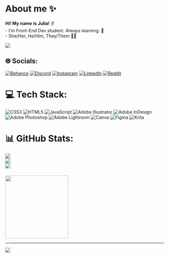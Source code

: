# About me ✨
 **Hi! My name is Julia!** ✌️
 <br>- I'm Front-End Dev student. Always learning. 🚀
 <br>- She/Her, He/Him, They/Them 🙋‍♀️<br>
 
 <img src="https://im2.ezgif.com/tmp/ezgif-2-782a71ccbd.gif" widht=200px/>

## 🌐 Socials:
[![Behance](https://img.shields.io/badge/Behance-1769ff?logo=behance&logoColor=white)](https://behance.net/julzita) [![Discord](https://img.shields.io/badge/Discord-%237289DA.svg?logo=discord&logoColor=white)](https://discord.gg/JuliaHeinecke#3042) [![Instagram](https://img.shields.io/badge/Instagram-%23E4405F.svg?logo=Instagram&logoColor=white)](https://instagram.com/juliaheinecke) [![LinkedIn](https://img.shields.io/badge/LinkedIn-%230077B5.svg?logo=linkedin&logoColor=white)](https://linkedin.com/in/https://www.linkedin.com/in/julia-garcia-135234187) [![Reddit](https://img.shields.io/badge/Reddit-%23FF4500.svg?logo=Reddit&logoColor=white)](https://reddit.com/user/_bobba) 

# 💻 Tech Stack:
![CSS3](https://img.shields.io/badge/css3-%231572B6.svg?style=for-the-badge&logo=css3&logoColor=white) ![HTML5](https://img.shields.io/badge/html5-%23E34F26.svg?style=for-the-badge&logo=html5&logoColor=white) ![JavaScript](https://img.shields.io/badge/javascript-%23323330.svg?style=for-the-badge&logo=javascript&logoColor=%23F7DF1E) ![Adobe Illustrator](https://img.shields.io/badge/adobeillustrator-%23FF9A00.svg?style=for-the-badge&logo=adobeillustrator&logoColor=white) ![Adobe InDesign](https://img.shields.io/badge/Adobe%20InDesign-49021F?style=for-the-badge&logo=adobeindesign&logoColor=white) ![Adobe Photoshop](https://img.shields.io/badge/adobephotoshop-%2331A8FF.svg?style=for-the-badge&logo=adobephotoshop&logoColor=white) ![Adobe Lightroom](https://img.shields.io/badge/Adobe%20Lightroom-31A8FF.svg?style=for-the-badge&logo=Adobe%20Lightroom&logoColor=white) ![Canva](https://img.shields.io/badge/Canva-%2300C4CC.svg?style=for-the-badge&logo=Canva&logoColor=white) 	![Figma](https://img.shields.io/badge/figma-%23F24E1E.svg?style=for-the-badge&logo=figma&logoColor=white) ![Krita](https://img.shields.io/badge/Krita-203759?style=for-the-badge&logo=krita&logoColor=EEF37B)
# 📊 GitHub Stats:
![](https://github-readme-stats.vercel.app/api?username=JuAicrag&theme=dark&hide_border=false&include_all_commits=true&count_private=true)<br/>
![](https://github-readme-streak-stats.herokuapp.com/?user=JuAicrag&theme=dark&hide_border=false)<br/>
![](https://github-readme-stats.vercel.app/api/top-langs/?username=JuAicrag&theme=dark&hide_border=false&include_all_commits=true&count_private=true&layout=compact)

###
<img src="https://media.tenor.com/rMxNr07CxSMAAAAC/cat-crazy-cat.gif" width="200px"/>

---
[![](https://visitcount.itsvg.in/api?id=JuAicrag&icon=0&color=0)](https://visitcount.itsvg.in)

<!-- Proudly created with GPRM ( https://gprm.itsvg.in ) -->
